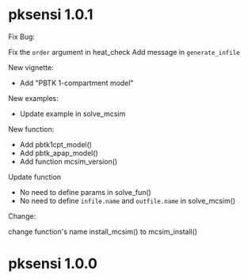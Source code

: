 # pksensi 1.0.1

Fix Bug:

Fix the `order` argument in heat_check
Add message in `generate_infile`

New vignette:

* Add "PBTK 1-compartment model"

New examples:

* Update example in solve_mcsim

New function:

* Add pbtk1cpt_model()
* Add pbtk_apap_model()
* Add function mcsim_version()

Update function

* No need to define params in solve_fun()
* No need to define `infile.name` and `outfile.name` in solve_mcsim()

Change:

change function's name install_mcsim() to mcsim_install()

# pksensi 1.0.0
